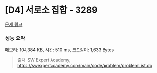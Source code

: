 # [D4] 서로소 집합 - 3289 

[문제 링크](https://swexpertacademy.com/main/code/problem/problemDetail.do?contestProbId=AWBJKA6qr2oDFAWr) 

### 성능 요약

메모리: 104,384 KB, 시간: 510 ms, 코드길이: 1,633 Bytes



> 출처: SW Expert Academy, https://swexpertacademy.com/main/code/problem/problemList.do